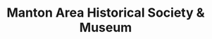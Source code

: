 ---
layout: repo
title: "Manton Area Historical Society & Museum"
id: 4116
permalink: repos/4116/
---